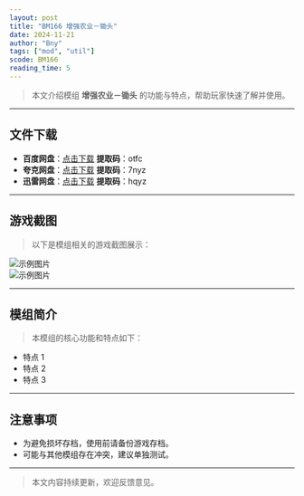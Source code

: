 ```yaml
---
layout: post
title: "BM166 增强农业－锄头"
date: 2024-11-21
author: "Bny"
tags: ["mod", "util"]
scode: BM166
reading_time: 5
---
```


> 本文介绍模组 **增强农业－锄头** 的功能与特点，帮助玩家快速了解并使用。

---





## 文件下载
- **百度网盘**：[点击下载](https://pan.baidu.com/s/1qvrNwysgIXMX8n_MC8-X2w?pwd=otfc)  **提取码**：otfc  
- **夸克网盘**：[点击下载](https://pan.quark.cn/s/fdc2b5fc200b?pwd=7nyz)  **提取码**：7nyz  
- **迅雷网盘**：[点击下载](https://pan.xunlei.com/s/VOCCbh12T4vle4QlH6p7ReMTA1?pwd=hqyz)  **提取码**：hqyz  

---

## 游戏截图
> 以下是模组相关的游戏截图展示：

![示例图片](https://example.com/screenshot1.jpg)  
![示例图片](https://example.com/screenshot2.jpg)

---

## 模组简介
> 本模组的核心功能和特点如下：
- 特点 1
- 特点 2
- 特点 3

---

## 注意事项
- 为避免损坏存档，使用前请备份游戏存档。
- 可能与其他模组存在冲突，建议单独测试。

---

> 本文内容持续更新，欢迎反馈意见。
